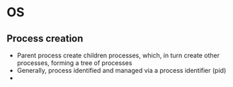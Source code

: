 # OS
## Process creation
- Parent process create children processes, which, in turn create other processes, forming a tree of processes
- Generally, process identified and managed via a process identifier (pid)
- 